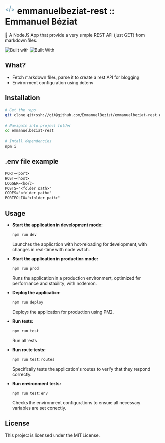 # ![Emmanuel Béziat Logo](public/favicons/favicon-32x32.png) emmanuelbeziat-rest :: Emmanuel Béziat

🎲 A NodeJS App that provide a very simple REST API (just GET) from markdown files.

![Built with](https://img.shields.io/badge/built_with-fastify-blue.svg?style=flat) ![Built With](https://img.shields.io/badge/built_with-nunjucks-green.svg?style=flat
)

## What?

- Fetch markdown files, parse it to create a rest API for blogging
- Environment configuration using dotenv

## Installation

```bash
# Get the repo
git clone git+ssh://git@github.com/EmmanuelBeziat/emmanuelbeziat-rest.git

# Navigate into project folder
cd emmanuelbeziat-rest

# Intall dependencies
npm i
```

## .env file example

```env
PORT=<port>
HOST=<host>
LOGGER=<bool>
POSTS="<folder path>"
CODES="<folder path>"
PORTFOLIO="<folder path>"
```

## Usage

- **Start the application in development mode:**
  ```bash
  npm run dev
  ```
  Launches the application with hot-reloading for development, with changes in real-time with node watch.

- **Start the application in production mode:**
  ```bash
  npm run prod
  ```
  Runs the application in a production environment, optimized for performance and stability, with nodemon.

- **Deploy the application:**
  ```bash
  npm run deploy
  ```
  Deploys the application for production using PM2.

- **Run tests:**
  ```bash
  npm run test
  ```
  Run all tests

- **Run route tests:**
  ```bash
  npm run test:routes
  ```
  Specifically tests the application's routes to verify that they respond correctly.

- **Run environment tests:**
  ```bash
  npm run test:env
  ```
	Checks the environment configurations to ensure all necessary variables are set correctly.

## License

This project is licensed under the MIT License.
